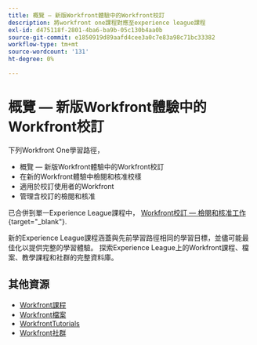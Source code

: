 ```yaml
---
title: 概覽 — 新版Workfront體驗中的Workfront校訂
description: 將workfront one課程對應至experience league課程
exl-id: d475118f-2801-4ba6-ba9b-05c130b4aa0b
source-git-commit: e1850919d89aafd4cee3a0c7e83a98c71bc33382
workflow-type: tm+mt
source-wordcount: '131'
ht-degree: 0%

---
```


# 概覽 — 新版Workfront體驗中的Workfront校訂

下列Workfront One學習路徑，

* 概覽 — 新版Workfront體驗中的Workfront校訂
* 在新的Workfront體驗中檢閱和核准校樣
* 適用於校訂使用者的Workfront
* 管理含校訂的檢閱和核准

已合併到單一Experience League課程中， [Workfront校訂 — 檢閱和核准工作](https://experienceleague.adobe.com/?recommended=Workfront-L-1-2022.1.proof){target="_blank"}.

新的Experience League課程涵蓋與先前學習路徑相同的學習目標，並儘可能最佳化以提供完整的學習體驗。  探索Experience League上的Workfront課程、檔案、教學課程和社群的完整資料庫。

## 其他資源

* [Workfront課程](https://experienceleague.adobe.com/?lang=en&amp;Solution=Workfront#courses)
* [Workfront檔案](https://experienceleague.adobe.com/docs/workfront.html)
* [WorkfrontTutorials](https://experienceleague.adobe.com/docs/workfront-learn/tutorials-workfront/home.html)
* [Workfront社群](https://experienceleaguecommunities.adobe.com/t5/workfront/ct-p/workfront)
